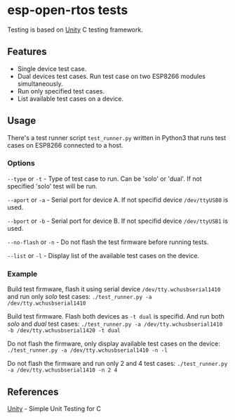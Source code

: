 # esp-open-rtos tests

Testing is based on [Unity](https://github.com/ThrowTheSwitch/Unity) 
C testing framework. 

## Features

* Single device test case.
* Dual devices test cases. Run test case on two ESP8266 modules simultaneously.
* Run only specified test cases.
* List available test cases on a device.

## Usage

There's a test runner script `test_runner.py` written in Python3 that runs
test cases on ESP8266 connected to a host.

### Options

`--type` or `-t` - Type of test case to run. Can be 'solo' or 'dual'.
If not specified 'solo' test will be run.

`--aport` or `-a` - Serial port for device A. 
If not specifid device `/dev/ttyUSB0` is used.

`--bport` or `-b` - Serial port for device B. 
If not specifid device `/dev/ttyUSB1` is used.

`--no-flash` or `-n` - Do not flash the test firmware before running tests.

`--list` or `-l` - Display list of the available test cases on the device.

### Example

Build test firmware, flash it using serial device `/dev/tty.wchusbserial1410`
and run only *solo* test cases:
`./test_runner.py -a /dev/tty.wchusbserial1410`

Build test firmware. Flash both devices as `-t dual` is specifid. And run both
*solo* and *dual* test cases:
`./test_runner.py -a /dev/tty.wchusbserial1410 -b /dev/tty.wchusbserial1420 -t dual`

Do not flash the firmware, only display available test cases on the device:
`./test_runner.py -a /dev/tty.wchusbserial1410 -n -l`

Do not flash the firmware and run only 2 and 4 test cases:
`./test_runner.py -a /dev/tty.wchusbserial1410 -n 2 4`

## References

[Unity](https://github.com/ThrowTheSwitch/Unity) - Simple Unit Testing for C
